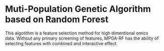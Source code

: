 # Muti-Population Genetic Algorithm based on Random Forest 
This algotithm is a feature selection method for high dimentional omics data. Without any primary screening of features, MPGA-RF has the ability of selecting features with combined and interactive effect. 

